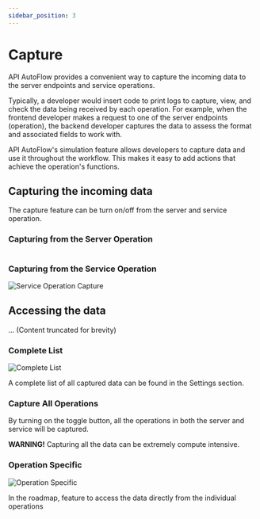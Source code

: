 ```yaml
---
sidebar_position: 3
---
```

# Capture

API AutoFlow provides a convenient way to capture the incoming data to the server endpoints and service operations.

Typically, a developer would insert code to print logs to capture, view, and check the data being received by each operation. For example, when the frontend developer makes a request to one of the server endpoints (operation), the backend developer captures the data to assess the format and associated fields to work with.

API AutoFlow's simulation feature allows developers to capture data and use it throughout the workflow. This makes it easy to add actions that achieve the operation's functions.

## Capturing the incoming data
The capture feature can be turn on/off from the server and service operation.

### Capturing from the Server Operation

<div class="ResponsiveImg">
    <img src="/apiautoflow/img/advanced-guide/capture/server-operation-capture.png" alt="Server Operation Capture"  width = "200px" height= "00px"/>
</div>

### Capturing from the Service Operation

<div class="myResponsiveImg">
    <img src="/apiautoflow/img/advanced-guide/capture/service-operation-capture.png" alt="Service Operation Capture" class="myResponsiveImg"/>
</div>

## Accessing the data

... (Content truncated for brevity)

### Complete List

<div class="myResponsiveImg">
    <img src="/apiautoflow/img/advanced-guide/capture/complete-list.png" alt="Complete List" class="myResponsiveImg"/>
</div>

A complete list of all captured data can be found in the Settings section.



### Capture All Operations

By turning on the toggle button, all the operations in both the server and service will be captured.

**WARNING!**  Capturing all the data can be extremely compute intensive.


### Operation Specific

<div class="myResponsiveImg">
    <img src="/apiautoflow/img/advanced-guide/capture/operation-specific.png" alt="Operation Specific" class="myResponsiveImg"/>
</div>

In the roadmap, feature to access the data directly from the individual operations


